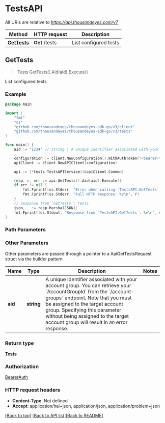 # TestsAPI

All URIs are relative to *https://api.thousandeyes.com/v7*

Method | HTTP request | Description
------------- | ------------- | -------------
[**GetTests**](TestsAPI.md#GetTests) | **Get** /tests | List configured tests



## GetTests

> Tests GetTests().Aid(aid).Execute()

List configured tests



### Example

```go
package main

import (
	"fmt"
	"os"
	"github.com/thousandeyes/thousandeyes-sdk-go/v3/client"
	"github.com/thousandeyes/thousandeyes-sdk-go/v3/tests"
)

func main() {
	aid := "1234" // string | A unique identifier associated with your account group. You can retrieve your `AccountGroupId` from the `/account-groups` endpoint. Note that you must be assigned to the target account group. Specifying this parameter without being assigned to the target account group will result in an error response. (optional)

	configuration := client.NewConfiguration().WithAuthToken("<bearer-token>")
	apiClient := client.NewAPIClient(configuration)

	api := (*tests.TestsAPIService)(&apiClient.Common)

	resp, r, err := api.GetTests().Aid(aid).Execute()
	if err != nil {
		fmt.Fprintf(os.Stderr, "Error when calling `TestsAPI.GetTests``: %v\n", err)
		fmt.Fprintf(os.Stderr, "Full HTTP response: %v\n", r)
	}
	// response from `GetTests`: Tests
	json, _ := resp.MarshalJSON()
	fmt.Fprintf(os.Stdout, "Response from `TestsAPI.GetTests`: %v\n", string(json))
}
```

### Path Parameters



### Other Parameters

Other parameters are passed through a pointer to a ApiGetTestsRequest struct via the builder pattern


Name | Type | Description  | Notes
------------- | ------------- | ------------- | -------------
 **aid** | **string** | A unique identifier associated with your account group. You can retrieve your &#x60;AccountGroupId&#x60; from the &#x60;/account-groups&#x60; endpoint. Note that you must be assigned to the target account group. Specifying this parameter without being assigned to the target account group will result in an error response. | 

### Return type

[**Tests**](Tests.md)

### Authorization

[BearerAuth](../README.md#BearerAuth)

### HTTP request headers

- **Content-Type**: Not defined
- **Accept**: application/hal+json, application/json, application/problem+json

[[Back to top]](#) [[Back to API list]](../README.md#documentation-for-api-endpoints)[[Back to README]](../README.md)


